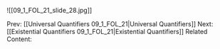 ﻿

![[09_1_FOL_21_slide_28.jpg]]


Prev: [[Universal Quantifiers 09_1_FOL_21|Universal Quantifiers]]
Next: [[Existential Quantifiers 09_1_FOL_21|Existential Quantifiers]]
Related Content: